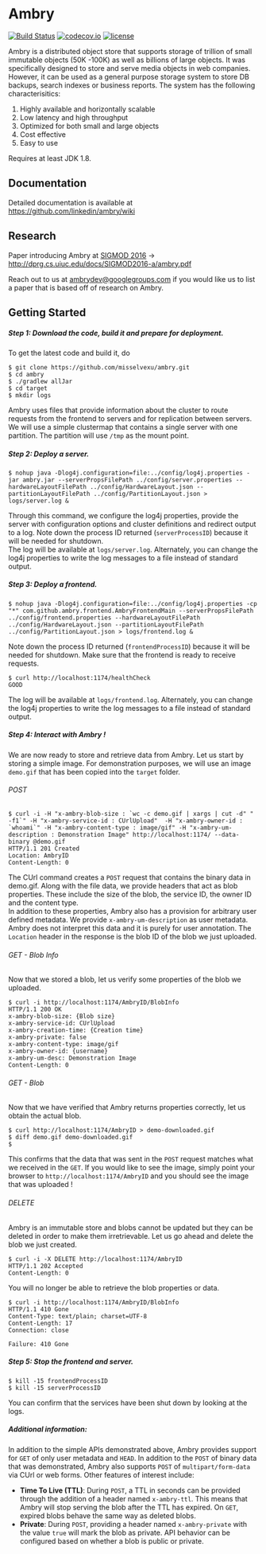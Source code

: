 # Ambry

[![Build Status](https://travis-ci.org/linkedin/ambry.svg?branch=master)](https://travis-ci.org/linkedin/ambry) [![codecov.io](https://codecov.io/github/linkedin/ambry/branch/master/graph/badge.svg)](https://codecov.io/github/linkedin/ambry) [![license](https://img.shields.io/github/license/linkedin/ambry.svg)](LICENSE)

Ambry is a distributed object store that supports storage of trillion of small immutable objects (50K -100K) as well as billions of large objects. It was specifically designed to store and serve media objects in web companies. However, it can be used as a general purpose storage system to store DB backups, search indexes or business reports. The system has the following characterisitics: 

1. Highly available and horizontally scalable
2. Low latency and high throughput
3. Optimized for both small and large objects
4. Cost effective
5. Easy to use

Requires at least JDK 1.8.
## Documentation
Detailed documentation is available at https://github.com/linkedin/ambry/wiki

## Research
Paper introducing Ambry at [SIGMOD 2016](http://sigmod2016.org/) -> http://dprg.cs.uiuc.edu/docs/SIGMOD2016-a/ambry.pdf

Reach out to us at ambrydev@googlegroups.com if you would like us to list a paper that is based off of research on Ambry.

## Getting Started
##### Step 1: Download the code, build it and prepare for deployment.
To get the latest code and build it, do

    $ git clone https://github.com/misselvexu/ambry.git 
    $ cd ambry
    $ ./gradlew allJar
    $ cd target
    $ mkdir logs
Ambry uses files that provide information about the cluster to route requests from the frontend to servers and for replication between servers. We will use a simple clustermap that contains a single server with one partition. The partition will use `/tmp` as the mount point.
##### Step 2: Deploy a server.
    $ nohup java -Dlog4j.configuration=file:../config/log4j.properties -jar ambry.jar --serverPropsFilePath ../config/server.properties --hardwareLayoutFilePath ../config/HardwareLayout.json --partitionLayoutFilePath ../config/PartitionLayout.json > logs/server.log &

Through this command, we configure the log4j properties, provide the server with configuration options and cluster definitions and redirect output to a log. Note down the process ID returned (`serverProcessID`) because it will be needed for shutdown.  
The log will be available at `logs/server.log`. Alternately, you can change the log4j properties to write the log messages to a file instead of standard output.
##### Step 3: Deploy a frontend.
    $ nohup java -Dlog4j.configuration=file:../config/log4j.properties -cp "*" com.github.ambry.frontend.AmbryFrontendMain --serverPropsFilePath ../config/frontend.properties --hardwareLayoutFilePath ../config/HardwareLayout.json --partitionLayoutFilePath ../config/PartitionLayout.json > logs/frontend.log &

Note down the process ID returned (`frontendProcessID`) because it will be needed for shutdown. Make sure that the frontend is ready to receive requests.

    $ curl http://localhost:1174/healthCheck
    GOOD
The log will be available at `logs/frontend.log`. Alternately, you can change the log4j properties to write the log messages to a file instead of standard output.
##### Step 4: Interact with Ambry !
We are now ready to store and retrieve data from Ambry. Let us start by storing a simple image. For demonstration purposes, we will use an image `demo.gif` that has been copied into the `target` folder.
###### POST
    $ curl -i -H "x-ambry-blob-size : `wc -c demo.gif | xargs | cut -d" " -f1`" -H "x-ambry-service-id : CUrlUpload"  -H "x-ambry-owner-id : `whoami`" -H "x-ambry-content-type : image/gif" -H "x-ambry-um-description : Demonstration Image" http://localhost:1174/ --data-binary @demo.gif
    HTTP/1.1 201 Created
    Location: AmbryID
    Content-Length: 0
The CUrl command creates a `POST` request that contains the binary data in demo.gif. Along with the file data, we provide headers that act as blob properties. These include the size of the blob, the service ID, the owner ID and the content type.  
In addition to these properties, Ambry also has a provision for arbitrary user defined metadata. We provide `x-ambry-um-description` as user metadata. Ambry does not interpret this data and it is purely for user annotation.
The `Location` header in the response is the blob ID of the blob we just uploaded.
###### GET - Blob Info
Now that we stored a blob, let us verify some properties of the blob we uploaded.

    $ curl -i http://localhost:1174/AmbryID/BlobInfo
    HTTP/1.1 200 OK
    x-ambry-blob-size: {Blob size}
    x-ambry-service-id: CUrlUpload
    x-ambry-creation-time: {Creation time}
    x-ambry-private: false
    x-ambry-content-type: image/gif
    x-ambry-owner-id: {username}
    x-ambry-um-desc: Demonstration Image
    Content-Length: 0
###### GET - Blob
Now that we have verified that Ambry returns properties correctly, let us obtain the actual blob.

    $ curl http://localhost:1174/AmbryID > demo-downloaded.gif
    $ diff demo.gif demo-downloaded.gif 
    $
This confirms that the data that was sent in the `POST` request matches what we received in the `GET`. If you would like to see the image, simply point your browser to `http://localhost:1174/AmbryID` and you should see the image that was uploaded !
###### DELETE
Ambry is an immutable store and blobs cannot be updated but they can be deleted in order to make them irretrievable. Let us go ahead and delete the blob we just created.

    $ curl -i -X DELETE http://localhost:1174/AmbryID
    HTTP/1.1 202 Accepted
    Content-Length: 0
You will no longer be able to retrieve the blob properties or data.

    $ curl -i http://localhost:1174/AmbryID/BlobInfo
    HTTP/1.1 410 Gone
    Content-Type: text/plain; charset=UTF-8
    Content-Length: 17
    Connection: close

    Failure: 410 Gone
##### Step 5: Stop the frontend and server.
    $ kill -15 frontendProcessID
    $ kill -15 serverProcessID
You can confirm that the services have been shut down by looking at the logs.
##### Additional information:
In addition to the simple APIs demonstrated above, Ambry provides support for `GET` of only user metadata and `HEAD`. In addition to the `POST` of binary data that was demonstrated, Ambry also supports `POST` of `multipart/form-data` via CUrl or web forms.
Other features of interest include:
* **Time To Live (TTL)**: During `POST`, a TTL in seconds can be provided through the addition of a header named `x-ambry-ttl`. This means that Ambry will stop serving the blob after the TTL has expired. On `GET`, expired blobs behave the same way as deleted blobs.
* **Private**: During `POST`, providing a header named `x-ambry-private` with the value `true` will mark the blob as private. API behavior can be configured based on whether a blob is public or private.

